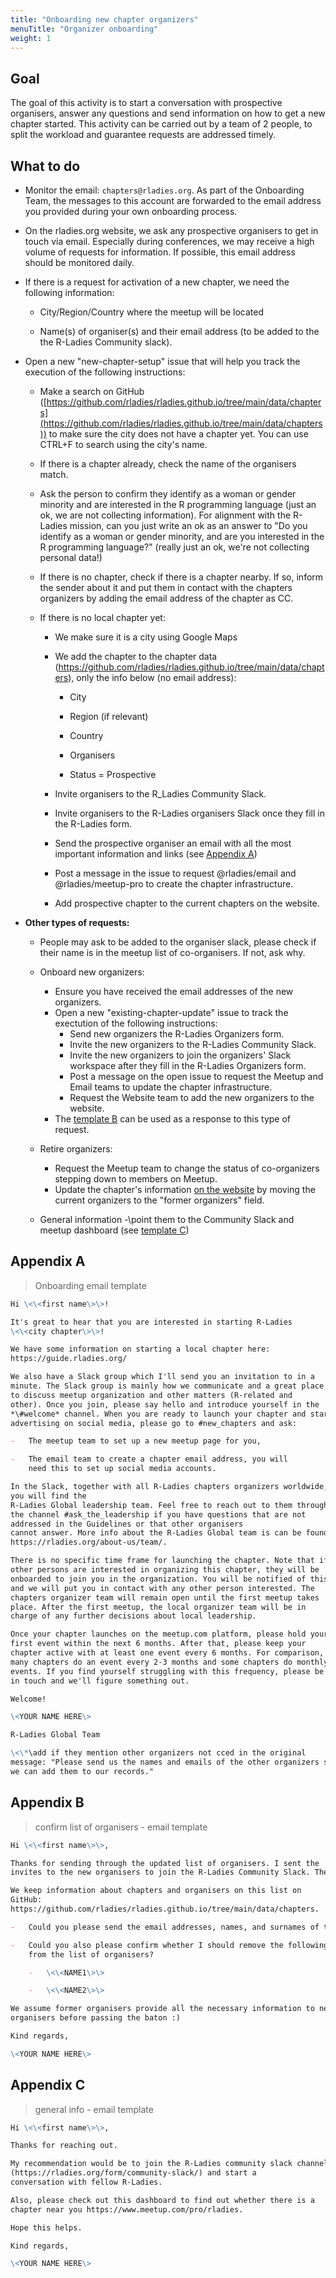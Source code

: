 ```yaml
---
title: "Onboarding new chapter organizers"
menuTitle: "Organizer onboarding"
weight: 1
---
```


## Goal

The goal of this activity is to start a conversation with prospective
organisers, answer any questions and send information on how to get a
new chapter started. This activity can be carried out by a team of 2
people, to split the workload and guarantee requests are addressed
timely.

## What to do

-   Monitor the email: `chapters@rladies.org`. As part of the Onboarding
    Team, the messages to this account are forwarded to the email
    address you provided during your own onboarding process.

-   On the rladies.org website, we ask any prospective organisers to get
    in touch via email. Especially during conferences, we may receive
    a high volume of requests for information. If possible, this email
    address should be monitored daily.

-   If there is a request for activation of a new chapter, we need the
    following information:

    -   City/Region/Country where the meetup will be located

    -   Name(s) of organiser(s) and their email address (to be added to
        the the R-Ladies Community slack).

-   Open a new "new-chapter-setup" issue that will help you track the execution of the following instructions:     

    -   Make a search on GitHub
    ([https://github.com/rladies/rladies.github.io/tree/main/data/chapters](https://github.com/rladies/rladies.github.io/tree/main/data/chapters))
    to make sure the city does not have a chapter yet. You can use CTRL+F to search using the city's name.

    -   If there is a chapter already, check the name of the organisers match.
    
    -   Ask the person to confirm they identify as a woman or gender minority and are interested in the R programming language (just an ok, we are not collecting information). For alignment with the R-Ladies mission, can you just write an ok as an answer to "Do you identify as a woman or gender minority, and are you interested in the R programming language?" (really just an ok, we're not collecting personal data!)

    -   If there is no chapter, check if there is a chapter nearby. If so, inform the sender about it and put them in contact with the chapters organizers by adding the email address of the chapter as CC.

    -   If there is no local chapter yet:

        -   We make sure it is a city using Google Maps

        -   We add the chapter to the chapter data (https://github.com/rladies/rladies.github.io/tree/main/data/chapters), only the info below
            (no email address):

            -   City

            -   Region (if relevant)

            -   Country

            -   Organisers

            -   Status = Prospective

        -   Invite organisers to the R_Ladies Community Slack.
          
        -   Invite organisers to the R-Ladies organisers Slack once they fill in the R-Ladies form.

        -   Send the prospective organiser an email with all the most important
    information and links (see [Appendix A](#appendix-a))

        - Post a message in the issue to request @rladies/email and @rladies/meetup-pro to create the chapter infrastructure.

        - Add prospective chapter to the current chapters on the website.

-   **Other types of requests:**

    -   People may ask to be added to the organiser slack, please check
        if their name is in the meetup list of co-organisers. If not,
        ask why.

    - Onboard new organizers:
      - Ensure you have received the email addresses of the new organizers.
      - Open a new "existing-chapter-update" issue to track the exectution of the following instructions:
        - Send new organizers the R-Ladies Organizers form.
        - Invite the new organizers to the R-Ladies Community Slack. 
        - Invite the new organizers to join the organizers' Slack workspace after they fill in the R-Ladies Organizers form.
        - Post a message on the open issue to request the Meetup and Email teams to update the chapter infrastructure.
        - Request the Website team to add the new organizers to the website.
      - The [template B](#appendix-b) can be used as a response to this type of request.
     
    - Retire organizers:
      - Request the Meetup team to change the status of co-organizers stepping down to members on Meetup.
      - Update the chapter's information [on the website](https://github.com/rladies/rladies.github.io/tree/main/data/chapters) by moving the current organizers to the "former organizers" field.

    -   General information -\point them to the Community Slack and
        meetup dashboard (see [template C](#appendix-c))

## Appendix A

> Onboarding email template

```markdown
Hi \<\<first name\>\>!

It's great to hear that you are interested in starting R-Ladies
\<\<city chapter\>\>!

We have some information on starting a local chapter here:
https://guide.rladies.org/

We also have a Slack group which I'll send you an invitation to in a
minute. The Slack group is mainly how we communicate and a great place
to discuss meetup organization and other matters (R-related and
other). Once you join, please say hello and introduce yourself in the
*\#welcome* channel. When you are ready to launch your chapter and start
advertising on social media, please go to #new_chapters and ask:

-   The meetup team to set up a new meetup page for you,

-   The email team to create a chapter email address, you will
    need this to set up social media accounts.

In the Slack, together with all R-Ladies chapters organizers worldwide,
you will find the
R-Ladies Global leadership team. Feel free to reach out to them through
the channel #ask_the_leadership if you have questions that are not
addressed in the Guidelines or that other organisers
cannot answer. More info about the R-Ladies Global team is can be found on the R-Ladies website:
https://rladies.org/about-us/team/.

There is no specific time frame for launching the chapter. Note that if
other persons are interested in organizing this chapter, they will be
onboarded to join you in the organization. You will be notified of this
and we will put you in contact with any other person interested. The
chapters organizer team will remain open until the first meetup takes
place. After the first meetup, the local organizer team will be in
charge of any further decisions about local leadership.

Once your chapter launches on the meetup.com platform, please hold your
first event within the next 6 months. After that, please keep your
chapter active with at least one event every 6 months. For comparison,
many chapters do an event every 2-3 months and some chapters do monthly
events. If you find yourself struggling with this frequency, please be
in touch and we'll figure something out.

Welcome!

\<YOUR NAME HERE\>

R-Ladies Global Team

\<\*\add if they mention other organizers not cced in the original
message: "Please send us the names and emails of the other organizers so
we can add them to our records."
```

## Appendix B

> confirm list of organisers - email template

```markdown
Hi \<\<first name\>\>,

Thanks for sending through the updated list of organisers. I sent the
invites to the new organisers to join the R-Ladies Community Slack. The new organizers should fill in the following [form](https://airtable.com/appM6GuE0Jl1UI9qx/pagEczcfwQdkN4SHN/form). Once submitted, we’ll invite them to join the Slack workspace dedicated to R-Ladies organizers.

We keep information about chapters and organisers on this list on
GitHub:
https://github.com/rladies/rladies.github.io/tree/main/data/chapters.

-   Could you please send the email addresses, names, and surnames of the new organizers so we can update the chapter list?

-   Could you also please confirm whether I should remove the following
    from the list of organisers?

    -   \<\<NAME1\>\>

    -   \<\<NAME2\>\>

We assume former organisers provide all the necessary information to new
organisers before passing the baton :)

Kind regards,

\<YOUR NAME HERE\>
```

## Appendix C

> general info - email template

```markdown
Hi \<\<first name\>\>,

Thanks for reaching out.

My recommendation would be to join the R-Ladies community slack channel
(https://rladies.org/form/community-slack/) and start a
conversation with fellow R-Ladies.

Also, please check out this dashboard to find out whether there is a
chapter near you https://www.meetup.com/pro/rladies.

Hope this helps.

Kind regards,

\<YOUR NAME HERE\>
```
